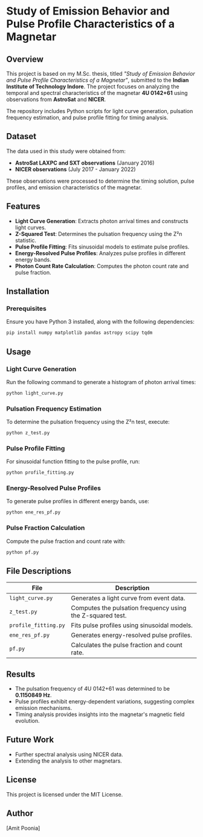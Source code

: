 # Study of Emission Behavior and Pulse Profile Characteristics of a Magnetar

## Overview

This project is based on my M.Sc. thesis, titled *"Study of Emission Behavior and Pulse Profile Characteristics of a Magnetar"*, submitted to the **Indian Institute of Technology Indore**. The project focuses on analyzing the temporal and spectral characteristics of the magnetar **4U 0142+61** using observations from **AstroSat** and **NICER**.

The repository includes Python scripts for light curve generation, pulsation frequency estimation, and pulse profile fitting for timing analysis.

## Dataset

The data used in this study were obtained from:

- **AstroSat LAXPC and SXT observations** (January 2016)
- **NICER observations** (July 2017 - January 2022)

These observations were processed to determine the timing solution, pulse profiles, and emission characteristics of the magnetar.

## Features

- **Light Curve Generation**: Extracts photon arrival times and constructs light curves.
- **Z-Squared Test**: Determines the pulsation frequency using the Z²n statistic.
- **Pulse Profile Fitting**: Fits sinusoidal models to estimate pulse profiles.
- **Energy-Resolved Pulse Profiles**: Analyzes pulse profiles in different energy bands.
- **Photon Count Rate Calculation**: Computes the photon count rate and pulse fraction.

## Installation

### Prerequisites
Ensure you have Python 3 installed, along with the following dependencies:
```bash
pip install numpy matplotlib pandas astropy scipy tqdm
```

## Usage

### Light Curve Generation
Run the following command to generate a histogram of photon arrival times:
```bash
python light_curve.py
```

### Pulsation Frequency Estimation
To determine the pulsation frequency using the Z²n test, execute:
```bash
python z_test.py
```

### Pulse Profile Fitting
For sinusoidal function fitting to the pulse profile, run:
```bash
python profile_fitting.py
```

### Energy-Resolved Pulse Profiles
To generate pulse profiles in different energy bands, use:
```bash
python ene_res_pf.py
```

### Pulse Fraction Calculation
Compute the pulse fraction and count rate with:
```bash
python pf.py
```

## File Descriptions

| File | Description |
|------|-------------|
| `light_curve.py` | Generates a light curve from event data. |
| `z_test.py` | Computes the pulsation frequency using the Z-squared test. |
| `profile_fitting.py` | Fits pulse profiles using sinusoidal models. |
| `ene_res_pf.py` | Generates energy-resolved pulse profiles. |
| `pf.py` | Calculates the pulse fraction and count rate. |

## Results

- The pulsation frequency of 4U 0142+61 was determined to be **0.1150849 Hz**.
- Pulse profiles exhibit energy-dependent variations, suggesting complex emission mechanisms.
- Timing analysis provides insights into the magnetar's magnetic field evolution.

## Future Work

- Further spectral analysis using NICER data.
- Extending the analysis to other magnetars.

## License

This project is licensed under the MIT License.

## Author

[Amit Poonia]

